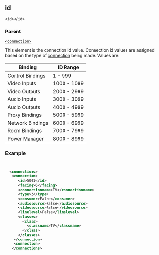 ## id

`<id></id>`


### Parent

[`<connection>`][1]


This element is the connection id value. Connection id values are assigned based on the type of [connection][2] being made. Values are:

| Binding          | ID Range    |
| ---------------- | ----------- |
| Control Bindings | 1 - 999     |
| Video Inputs     | 1000 - 1099 |
| Video Outputs    | 2000 - 2999 |
| Audio Inputs     | 3000 - 3099 |
| Audio Outputs    | 4000 - 4999 |
| Proxy Bindings   | 5000 - 5999 |
| Network Bindings | 6000 - 6999 |
| Room Bindings    | 7000 - 7999 |
| Power Manager    | 8000 - 8999 |


### Example

```xml


  <connections>
   <connection>
      <id>5001</id>
      <facing>6</facing>
      <connectionname>TV</connectionname>
      <type>2</type>
      <consumer>False</consumer>
      <audiosource>False</audiosource>
      <videosource>False</videosource>
      <linelevel>False</linelevel>
      <classes>
        <class>
          <classname>TV</classname>
        </class>
      </classes>
    </connection>
    <connection>
   </connections>
```

[1]:	https://verbose-telegram-5004f902.pages.github.io/#common-xml-connection
[2]:	https://snap-one.github.io/docs-driverworks-fundamentals/#connections